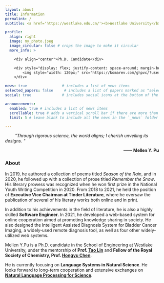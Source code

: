 ```yaml
---
layout: about
title: Information
permalink: /
subtitle: <a href='https://westlake.edu.cn/'><b>Westlake University</b></a>. No.600 Dunyu Road, Hangzhou, Zhejiang, China.

profile:
  align: right
  image: my_photo.jpeg
  image_circular: false # crops the image to make it circular
  more_info: >

    <div align="center">Ph.D. Candidate</div>

    <div style="display: flex; justify-content: space-around; margin-bottom: 20px;">
        <img style="width: 120px;" src="https://komarev.com/ghpvc/?username=dandelionym&label=Profile%20views&color=0e75b6&style=flat" alt="dandelionym" />
    </div>

news: true                # includes a list of news items
selected_papers: false     # includes a list of papers marked as "selected={true}"
social: true              # includes social icons at the bottom of the page

announcements:
  enabled: true # includes a list of news items
  scrollable: true # adds a vertical scroll bar if there are more than 3 news items
  limit: 5 # leave blank to include all the news in the `_news` folder

---
```


<style>
    table {
        color: black !important;
    }
</style>

&emsp;&emsp; <i>"Through rigorous science, the world aligns; I cherish unveiling its designs. "</i>

<p align="right"> —— <b>Mellen Y. Pu</b> </p> 



### About

In 2019, he authored a collection of poems titled *Season of the Rain*, and in 2020, he followed up with a collection of prose titled *Remember the Snow*. His literary prowess was recognized when he won first prize in the National Youth Writing Competition in 2020. From 2018 to 2021, he held the position of **Executive Vice Chairman at Tinder Literature**, where he oversaw the publication of several of his literary works both online and in print.

In addition to his achievements in the field of literature, he is also a highly skilled **Software Engineer**. In 2021, he developed a web-based system for online cooperation aimed at promoting knowledge sharing in society. He also designed the Intelligent Assisted Diagnosis System for Bladder Cancer Imaging, a widely-used remote diagnosis tool, as well as four other widely-utilized web systems.

Mellen Y.Pu is a Ph.D. candidate in the School of Engineering at Westlake University, under the mentorship of **Prof. [Tao Lin](https://en.westlake.edu.cn/faculty/tao-lin.html)** and **Fellow of the Royal Society of Chemistry, Prof. [Hongyu Chen](https://en.westlake.edu.cn/faculty/hongyu-chen.html)**. 

He is currently focusing on **Language Systems in Natural Science**. He looks forward to long-term cooperation and extensive exchanges on **<u>Natural Language Processing for Science</u>**. 

<br/>